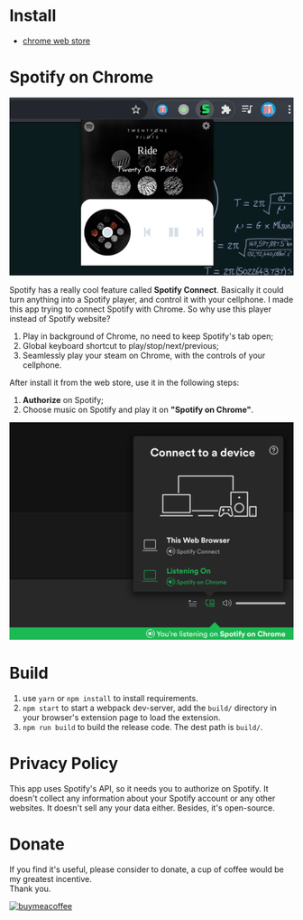 # Install

- [chrome web store](https://chrome.google.com/webstore/detail/kgniaoeehojejhienanbmikafmogfdfh)

# Spotify on Chrome

![screenshot](readme_images/s1.jpg)

Spotify has a really cool feature called **Spotify Connect**. Basically it could turn anything into a Spotify player, and control it with your cellphone. I made this app trying to connect Spotify with Chrome. So why use this player instead of Spotify website?

   1. Play in background of Chrome, no need to keep Spotify's tab open;
   2. Global keyboard shortcut to play/stop/next/previous;
   3. Seamlessly play your steam on Chrome, with the controls of your cellphone.

After install it from the web store, use it in the following steps:

1. **Authorize** on Spotify;
2. Choose music on Spotify and play it on **"Spotify on Chrome"**.

![screenshot](readme_images/s2.png)


# Build

1. use `yarn` or `npm install` to install requirements.
2. `npm start` to start a webpack dev-server, add the `build/` directory in your browser's extension page to load the extension.
3. `npm run build` to build the release code. The dest path is `build/`.

# Privacy Policy

This app uses Spotify's API, so it needs you to authorize on Spotify. It doesn't collect any information about your Spotify account or any other websites. It doesn't sell any your data either.
Besides, it's open-source.

# Donate 
If you find it's useful, please consider to donate, a cup of coffee would be my greatest incentive.  
Thank you.

[![buymeacoffee](https://cdn.buymeacoffee.com/buttons/v2/default-yellow.png)](https://www.buymeacoffee.com/riveryoung)